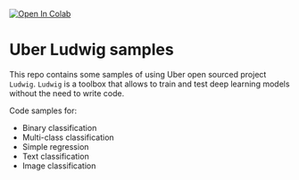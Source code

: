 [![Open In Colab](https://colab.research.google.com/assets/colab-badge.svg)](https://github.com/tomasrasymas/ludwig-toolbox-samples/Ludwig.ipynb)

# Uber Ludwig samples
This repo contains some samples of using Uber open sourced project `Ludwig`. `Ludwig` is a toolbox that allows to train and test deep learning models without the need to write code.

Code samples for:
* Binary classification
* Multi-class classification
* Simple regression
* Text classification
* Image classification